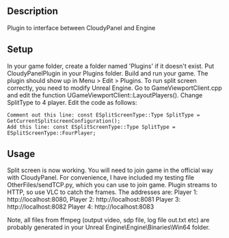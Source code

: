 ## Description

Plugin to interface between CloudyPanel and Engine

## Setup

In your game folder, create a folder named 'Plugins' if it doesn't exist. Put CloudyPanelPlugin in your Plugins folder. Build and run your game. The plugin should show up in Menu > Edit > Plugins. 
To run split screen correctly, you need to modify Unreal Engine. Go to GameViewportClient.cpp and edit the function UGameViewportClient::LayoutPlayers(). Change SplitType to 4 player. Edit the code as follows:

	Comment out this line: const ESplitScreenType::Type SplitType = GetCurrentSplitscreenConfiguration();
	Add this line: const ESplitScreenType::Type SplitType = ESplitScreenType::FourPlayer;

## Usage
Split screen is now working. You will need to join game in the official way with CloudyPanel. For convenience, I have included my testing file OtherFiles/sendTCP.py, which you can use to join game. Plugin streams to HTTP, so use VLC to catch the frames. The addresses are:
Player 1: http://localhost:8080,
Player 2: http://localhost:8081
Player 3: http://localhost:8082
Player 4: http://localhost:8083

Note, all files from ffmpeg (output video, sdp file, log file out.txt etc) are probably generated in your Unreal Engine\Engine\Binaries\Win64 folder.
